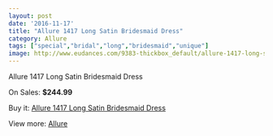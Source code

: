 ```yaml
---
layout: post
date: '2016-11-17'
title: "Allure 1417 Long Satin Bridesmaid Dress"
category: Allure 
tags: ["special","bridal","long","bridesmaid","unique"]
image: http://www.eudances.com/9383-thickbox_default/allure-1417-long-satin-bridesmaid-dress.jpg
---
```

Allure 1417 Long Satin Bridesmaid Dress

On Sales: **$244.99**
<a href="https://www.eudances.com/en/allure/3129-allure-1417-long-satin-bridesmaid-dress.html"><amp-img layout="responsive" width="600" height="600" src="//www.eudances.com/9383-thickbox_default/allure-1417-long-satin-bridesmaid-dress.jpg" alt="Allure 1417 Long Satin Bridesmaid Dress 0" /></a>
<a href="https://www.eudances.com/en/allure/3129-allure-1417-long-satin-bridesmaid-dress.html"><amp-img layout="responsive" width="600" height="600" src="//www.eudances.com/9384-thickbox_default/allure-1417-long-satin-bridesmaid-dress.jpg" alt="Allure 1417 Long Satin Bridesmaid Dress 1" /></a>
<a href="https://www.eudances.com/en/allure/3129-allure-1417-long-satin-bridesmaid-dress.html"><amp-img layout="responsive" width="600" height="600" src="//www.eudances.com/9385-thickbox_default/allure-1417-long-satin-bridesmaid-dress.jpg" alt="Allure 1417 Long Satin Bridesmaid Dress 2" /></a>
<a href="https://www.eudances.com/en/allure/3129-allure-1417-long-satin-bridesmaid-dress.html"><amp-img layout="responsive" width="600" height="600" src="//www.eudances.com/9386-thickbox_default/allure-1417-long-satin-bridesmaid-dress.jpg" alt="Allure 1417 Long Satin Bridesmaid Dress 3" /></a>

Buy it: [Allure 1417 Long Satin Bridesmaid Dress](https://www.eudances.com/en/allure/3129-allure-1417-long-satin-bridesmaid-dress.html "Allure 1417 Long Satin Bridesmaid Dress")

View more: [Allure ](https://www.eudances.com/en/53-allure "Allure ")